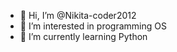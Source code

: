- 👋 Hi, I’m @Nikita-coder2012
- 👀 I’m interested in programming OS
- 🌱 I’m currently learning Python
<!---
Nikita-coder2012/Nikita-coder2012 is a ✨ special ✨ repository because its `README.md` (this file) appears on your GitHub profile.
You can click the Preview link to take a look at your changes.
--->
